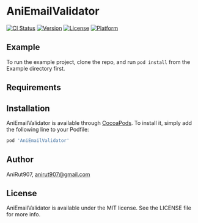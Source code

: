 # AniEmailValidator

[![CI Status](https://img.shields.io/travis/AniRut907/AniEmailValidator.svg?style=flat)](https://travis-ci.org/AniRut907/AniEmailValidator)
[![Version](https://img.shields.io/cocoapods/v/AniEmailValidator.svg?style=flat)](https://cocoapods.org/pods/AniEmailValidator)
[![License](https://img.shields.io/cocoapods/l/AniEmailValidator.svg?style=flat)](https://cocoapods.org/pods/AniEmailValidator)
[![Platform](https://img.shields.io/cocoapods/p/AniEmailValidator.svg?style=flat)](https://cocoapods.org/pods/AniEmailValidator)

## Example

To run the example project, clone the repo, and run `pod install` from the Example directory first.

## Requirements

## Installation

AniEmailValidator is available through [CocoaPods](https://cocoapods.org). To install
it, simply add the following line to your Podfile:

```ruby
pod 'AniEmailValidator'
```

## Author

AniRut907, anirut907@gmail.com

## License

AniEmailValidator is available under the MIT license. See the LICENSE file for more info.
